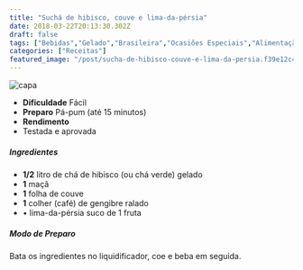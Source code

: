 ```yaml
---
title: "Suchá de hibisco, couve e lima-da-pérsia"
date: 2018-03-22T20:13:30.302Z
draft: false
tags: ["Bebidas","Gelado","Brasileira","Ocasiões Especiais","Alimentação"]
categories: ["Receitas"]
featured_image: "/post/sucha-de-hibisco-couve-e-lima-da-persia.f39e12c4.jpg"
---
```


![capa](/post/sucha-de-hibisco-couve-e-lima-da-persia.f39e12c4.jpg)

*   **Dificuldade** Fácil
*   **Preparo** Pá-pum (até 15 minutos)
*   **Rendimento**
*   Testada e aprovada
    

##### Ingredientes

*   **1/2** litro de chá de hibisco (ou chá verde) gelado
*   **1** maçã
*   **1** folha de couve
*   **1** colher (café) de gengibre ralado
*   • lima-da-pérsia suco de 1 fruta

##### Modo de Preparo

Bata os ingredientes no liquidificador, coe e beba em seguida.
